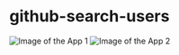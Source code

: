 # github-search-users

![Image of the App 1](https://i.imgur.com/Q7728oO.png) ![Image of the App 2](https://i.imgur.com/rg4XLTi.png)
